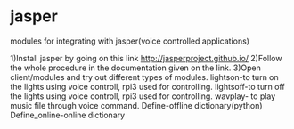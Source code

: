 # jasper
modules for integrating with jasper(voice controlled applications)
 
1)Install jasper by going on this link http://jasperproject.github.io/ 
2)Follow the whole procedure in the documentation given on the link.
3)Open client/modules and try out different types of modules.
lightson-to turn on the lights using voice controll, rpi3 used for controlling.
lightsoff-to turn off the lights using voice controll, rpi3 used for controlling.
wavplay- to play music file through voice command.
Define-offline dictionary(python)
Define_online-online dictionary
